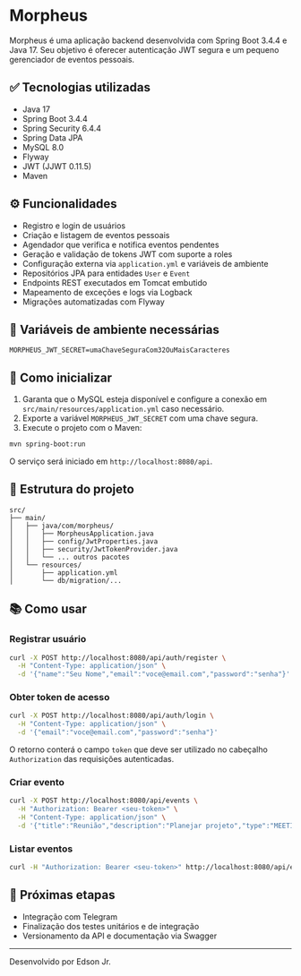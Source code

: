 # Morpheus

Morpheus é uma aplicação backend desenvolvida com Spring Boot 3.4.4 e Java 17.
Seu objetivo é oferecer autenticação JWT segura e um pequeno gerenciador de
eventos pessoais.

## ✅ Tecnologias utilizadas

- Java 17
- Spring Boot 3.4.4
- Spring Security 6.4.4
- Spring Data JPA
- MySQL 8.0
- Flyway
- JWT (JJWT 0.11.5)
- Maven

## ⚙️ Funcionalidades

- Registro e login de usuários
- Criação e listagem de eventos pessoais
- Agendador que verifica e notifica eventos pendentes
- Geração e validação de tokens JWT com suporte a roles
- Configuração externa via `application.yml` e variáveis de ambiente
- Repositórios JPA para entidades `User` e `Event`
- Endpoints REST executados em Tomcat embutido
- Mapeamento de exceções e logs via Logback
- Migrações automatizadas com Flyway

## 🔐 Variáveis de ambiente necessárias

```env
MORPHEUS_JWT_SECRET=umaChaveSeguraCom32OuMaisCaracteres
```

## 🚀 Como inicializar

1. Garanta que o MySQL esteja disponível e configure a conexão em
   `src/main/resources/application.yml` caso necessário.
2. Exporte a variável `MORPHEUS_JWT_SECRET` com uma chave segura.
3. Execute o projeto com o Maven:

```bash
mvn spring-boot:run
```

O serviço será iniciado em `http://localhost:8080/api`.

## 📁 Estrutura do projeto

```
src/
├── main/
│   ├── java/com/morpheus/
│   │   ├── MorpheusApplication.java
│   │   ├── config/JwtProperties.java
│   │   ├── security/JwtTokenProvider.java
│   │   └── ... outros pacotes
│   └── resources/
│       ├── application.yml
│       └── db/migration/...
```

## 📚 Como usar

### Registrar usuário

```bash
curl -X POST http://localhost:8080/api/auth/register \
  -H "Content-Type: application/json" \
  -d '{"name":"Seu Nome","email":"voce@email.com","password":"senha"}'
```

### Obter token de acesso

```bash
curl -X POST http://localhost:8080/api/auth/login \
  -H "Content-Type: application/json" \
  -d '{"email":"voce@email.com","password":"senha"}'
```

O retorno conterá o campo `token` que deve ser utilizado no cabeçalho
`Authorization` das requisições autenticadas.

### Criar evento

```bash
curl -X POST http://localhost:8080/api/events \
  -H "Authorization: Bearer <seu-token>" \
  -H "Content-Type: application/json" \
  -d '{"title":"Reunião","description":"Planejar projeto","type":"MEETING","scheduledFor":"2025-01-01T10:00:00"}'
```

### Listar eventos

```bash
curl -H "Authorization: Bearer <seu-token>" http://localhost:8080/api/events
```

## 🚧 Próximas etapas

- Integração com Telegram
- Finalização dos testes unitários e de integração
- Versionamento da API e documentação via Swagger

---

Desenvolvido por Edson Jr.
